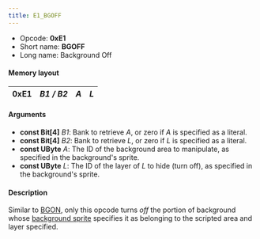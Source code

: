```yaml
---
title: E1_BGOFF
---
```


- Opcode: **0xE1**
- Short name: **BGOFF**
- Long name: Background Off

#### Memory layout

| 0xE1 | *B1 / B2* | *A* | *L* |
|------|-----------|-----|-----|

#### Arguments

- **const Bit\[4\]** *B1*: Bank to retrieve *A*, or zero if *A* is specified as a literal.
- **const Bit\[4\]** *B2*: Bank to retrieve *L*, or zero if *L* is specified as a literal.
- **const UByte** *A*: The ID of the background area to manipulate, as specified in the background's sprite.
- **const UByte** *L*: The ID of the layer of *L* to hide (turn off), as specified in the background's sprite.

#### Description

Similar to [BGON](FF7/Field/Script/Opcodes/E0_BGON "wikilink"), only this opcode turns *off* the portion of background whose [background sprite](../../Sprite.md) specifies it as belonging to the scripted area and layer specified.
